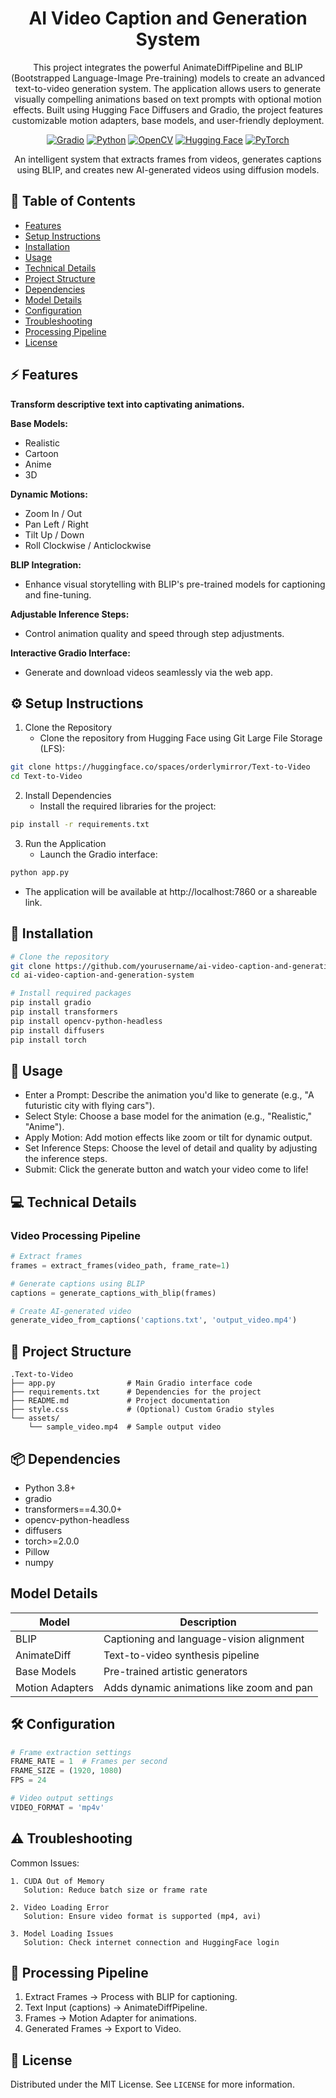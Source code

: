 <div align="center">

# AI Video Caption and Generation System

This project integrates the powerful AnimateDiffPipeline and BLIP (Bootstrapped Language-Image Pre-training) models to create an advanced text-to-video generation system. The application allows users to generate visually compelling animations based on text prompts with optional motion effects. Built using Hugging Face Diffusers and Gradio, the project features customizable motion adapters, base models, and user-friendly deployment.

[![Gradio](https://img.shields.io/badge/Gradio-FF6B6B?style=for-the-badge&logo=gradio&logoColor=white)](https://gradio.app/)
[![Python](https://img.shields.io/badge/Python-3776AB?style=for-the-badge&logo=python&logoColor=white)](https://www.python.org/)
[![OpenCV](https://img.shields.io/badge/OpenCV-5C3EE8?style=for-the-badge&logo=opencv&logoColor=white)](https://opencv.org/)
[![Hugging Face](https://img.shields.io/badge/Hugging%20Face-FFD21E?style=for-the-badge&logo=huggingface&logoColor=black)](https://huggingface.co/)
[![PyTorch](https://img.shields.io/badge/PyTorch-EE4C2C?style=for-the-badge&logo=pytorch&logoColor=white)](https://pytorch.org/)

An intelligent system that extracts frames from videos, generates captions using BLIP, and creates new AI-generated videos using diffusion models.

</div>

## 📑 Table of Contents
- [Features](#-features)
- [Setup Instructions](#%EF%B8%8F-setup-instructions)
- [Installation](#-installation)
- [Usage](#-usage)
- [Technical Details](#-technical-details)
- [Project Structure](#-project-structure)
- [Dependencies](#-dependencies)
- [Model Details](#model-details)
- [Configuration](#%EF%B8%8F-configuration)
- [Troubleshooting](#%EF%B8%8F-troubleshooting)
- [Processing Pipeline](#-processing-pipeline)
- [License](#-license)

## ⚡ Features

**Transform descriptive text into captivating animations.**

**Base Models:**

* Realistic
* Cartoon
* Anime
* 3D

**Dynamic Motions:**

* Zoom In / Out
* Pan Left / Right
* Tilt Up / Down
* Roll Clockwise / Anticlockwise

**BLIP Integration:**

* Enhance visual storytelling with BLIP's pre-trained models for captioning and fine-tuning.

**Adjustable Inference Steps:**

* Control animation quality and speed through step adjustments.

**Interactive Gradio Interface:**

* Generate and download videos seamlessly via the web app.

## ⚙️ Setup Instructions
1. Clone the Repository
   * Clone the repository from Hugging Face using Git Large File Storage (LFS):
```bash
git clone https://huggingface.co/spaces/orderlymirror/Text-to-Video
cd Text-to-Video
```
2. Install Dependencies
   * Install the required libraries for the project:
```bash
pip install -r requirements.txt
```
3. Run the Application
   * Launch the Gradio interface:
```bash
python app.py
```
   * The application will be available at http://localhost:7860 or a shareable link.
   
## 🔧 Installation

```bash
# Clone the repository
git clone https://github.com/yourusername/ai-video-caption-and-generation-system
cd ai-video-caption-and-generation-system

# Install required packages
pip install gradio
pip install transformers
pip install opencv-python-headless
pip install diffusers
pip install torch
```

## 🚀 Usage

- Enter a Prompt: Describe the animation you'd like to generate (e.g., "A futuristic city with flying cars").
- Select Style: Choose a base model for the animation (e.g., "Realistic," "Anime").
- Apply Motion: Add motion effects like zoom or tilt for dynamic output.
- Set Inference Steps: Choose the level of detail and quality by adjusting the inference steps.
- Submit: Click the generate button and watch your video come to life!

## 💻 Technical Details

### Video Processing Pipeline
```python
# Extract frames
frames = extract_frames(video_path, frame_rate=1)

# Generate captions using BLIP
captions = generate_captions_with_blip(frames)

# Create AI-generated video
generate_video_from_captions('captions.txt', 'output_video.mp4')
```

## 📁 Project Structure

```
.Text-to-Video
├── app.py                # Main Gradio interface code
├── requirements.txt      # Dependencies for the project
├── README.md             # Project documentation
├── style.css             # (Optional) Custom Gradio styles
└── assets/
    └── sample_video.mp4  # Sample output video

```

## 📦 Dependencies

- Python 3.8+
- gradio
- transformers==4.30.0+
- opencv-python-headless
- diffusers
- torch>=2.0.0
- Pillow
- numpy

## Model Details

| Model | Description |
|---|---|
| BLIP | Captioning and language-vision alignment |
| AnimateDiff | Text-to-video synthesis pipeline |
| Base Models | Pre-trained artistic generators |
| Motion Adapters | Adds dynamic animations like zoom and pan |

## 🛠️ Configuration

```python
# Frame extraction settings
FRAME_RATE = 1  # Frames per second
FRAME_SIZE = (1920, 1080)
FPS = 24

# Video output settings
VIDEO_FORMAT = 'mp4v'
```

## ⚠️ Troubleshooting

Common Issues:
```
1. CUDA Out of Memory
   Solution: Reduce batch size or frame rate

2. Video Loading Error
   Solution: Ensure video format is supported (mp4, avi)

3. Model Loading Issues
   Solution: Check internet connection and HuggingFace login
```

## 🔄 Processing Pipeline

1. Extract Frames → Process with BLIP for captioning.
2. Text Input (captions) → AnimateDiffPipeline.
3. Frames → Motion Adapter for animations.
4. Generated Frames → Export to Video.

## 📄 License

Distributed under the MIT License. See `LICENSE` for more information.

